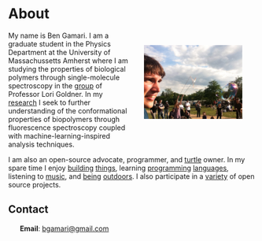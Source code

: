 # About

<div alt="A picture of Ben" style="float: right; padding: 2em;">
  <img src="/media/ben-in-berlin.jpeg" style="width: 200px;"/>
</div>

My name is Ben Gamari. I am a graduate student in the Physics
Department at the University of Massachussetts Amherst where
I am studying the properties of biological polymers through
single-molecule spectroscopy in
the [group](http://goldnerlab.physics.umass.edu/wiki/)
of Professor Lori Goldner. In my [research](/research.html) I seek to further
understanding of the conformational properties of biopolymers
through fluorescence spectroscopy coupled with machine-learning-inspired
analysis techniques.

I am also an open-source advocate, programmer, and
[turtle](/media/t-eating-bone.jpeg) owner. In my spare time I enjoy
[building](http://www.publiclab.org/wiki/riffle)
[things](http://www.reprap.org/),
learning [programming](http://www.haskell.org/)
[languages](http://www.rust-lang.org/), listening to
[music](http://www.gatheringofthevibes.com/), and
[being](http://en.wikipedia.org/wiki/Metacomet-Monadnock_Trail)
[outdoors](http://en.wikipedia.org/wiki/Mount_Washington_\(New_Hampshire\)). I
also participate in a [variety](http://www.github.com/bgamari) of open
source projects.

## Contact

<ul>
  <li style="list-style-type: none;"><b>Email</b>: <a href="mailto:bgamari@gmail.com">bgamari@gmail.com</a></li>
</ul>


